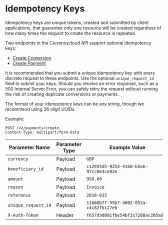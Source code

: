 # Idempotency Keys
Idempotency keys are unique tokens, created and submitted by client applications, that guarantee only one resource will be created regardless of how many times the request to create the resource is repeated.

Two endpoints in the Currencycloud API support optional idempotency keys:

- [Create Conversion](/reference/create-conversion)
- [Create Payment](/reference/create-payment)

It is recommended that you submit a unique idempotency key with every discrete request to these endpoints. Use the optional ``unique_request_id`` field to submit your keys. Should you receive an error response, such as a 500 Internal Server Error, you can safely retry the request without running the risk of creating duplicate conversions or payments.

The format of your idempotency keys can be any string, though we recommend using 36-digit UUIDs.

Example:

``POST /v2/payments/create`` \
``Content-Type: multipart/form-data``

| Parameter Name        | Parameter Type | Example Value                            |
| --------------------- | -------------- | ---------------------------------------- |
| ``currency``          | Payload        | ``GBP``                                  |
| ``beneficiary_id``    | Payload        | ``c12955d5-9253-4168-b5eb-97cc8e3ce92e`` |
| ``amount``            | Payload        | ``950.00``                               |
| ``reason``            | Payload        | ``Invoice``                              |
| ``reference``         | Payload        | ``2018-015``                             |
| ``unique_request_id`` | Payload        | ``11b88b7f-59b7-4002-852a-c4c82fb127eb`` |
| ``X-Auth-Token``      | Header         | ``f657d9d091fbe54bf2c7288ac205ad06``     |

